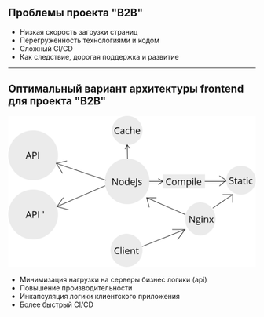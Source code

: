 ## Проблемы проекта "B2B"

-  Низкая скорость загрузки страниц
-  Перегруженность технологиями и кодом
-  Сложный CI/CD
-  Как следствие, дорогая поддержка и развитие

---

## Оптимальный вариант архитектуры frontend для проекта "B2B"

![scheme](./scheme.png)

-  Минимизация нагрузки на серверы бизнес логики (api)
-  Повышение производительности
-  Инкапсуляция логики клиентского приложения
-  Более быстрый CI/CD

